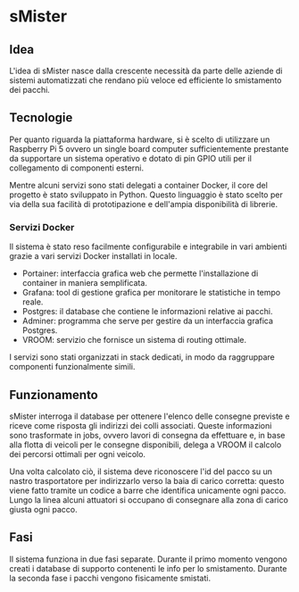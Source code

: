 # sMister

## Idea 

L'idea di sMister nasce dalla crescente necessità da parte delle aziende di sistemi automatizzati che rendano più veloce ed efficiente lo smistamento dei pacchi.

## Tecnologie

Per quanto riguarda la piattaforma hardware, si è scelto di utilizzare un Raspberry Pi 5 ovvero un single board computer sufficientemente prestante da supportare un sistema operativo e dotato di pin GPIO utili per il collegamento di componenti esterni. 

Mentre alcuni servizi sono stati delegati a container Docker, il core del progetto è stato sviluppato in Python. Questo linguaggio è stato scelto per via della sua facilità di prototipazione e dell'ampia disponibilità di librerie.

### Servizi Docker

Il sistema è stato reso facilmente configurabile e integrabile in vari ambienti grazie a vari servizi Docker installati in locale.

- Portainer: interfaccia grafica web che permette l'installazione di container in maniera semplificata.
- Grafana: tool di gestione grafica per monitorare le statistiche in tempo reale.
- Postgres: il database che contiene le informazioni relative ai pacchi.
- Adminer: programma che serve per gestire da un interfaccia grafica Postgres.
- VROOM: servizio che fornisce un sistema di routing ottimale. 

I servizi sono stati organizzati in stack dedicati, in modo da raggruppare componenti funzionalmente simili.

## Funzionamento

sMister interroga il database per ottenere l'elenco delle consegne previste e riceve come risposta gli indirizzi dei colli associati. Queste informazioni sono trasformate in jobs, ovvero lavori di consegna da effettuare e, in base alla flotta di veicoli per le consegne disponibili, delega a VROOM il calcolo dei percorsi ottimali per ogni veicolo. 

Una volta calcolato ciò, il sistema deve riconoscere l'id del pacco su un nastro trasportatore per indirizzarlo verso la baia di carico corretta: questo viene fatto tramite un codice a barre che identifica unicamente ogni pacco. Lungo la linea alcuni attuatori si occupano di consegnare alla zona di carico giusta ogni pacco.

## Fasi 

Il sistema funziona in due fasi separate. Durante il primo momento vengono creati i database di supporto contenenti le info per lo smistamento. Durante la seconda fase i pacchi vengono fisicamente smistati.